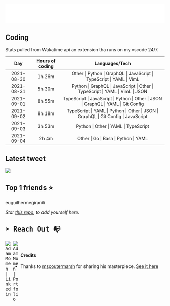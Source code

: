 
![test image size](/assets/welcome_message.gif)

## Coding
Stats pulled from Wakatime api an extension tha runs on my vscode 24/7.

|Day|Hours of coding|Languages/Tech|
|:-:|:-:|:-:|
|2021-08-30|1h 26m|Other &#124; Python &#124; GraphQL &#124; JavaScript &#124; TypeScript &#124; YAML &#124; VimL|
|2021-08-31|5h 30m|Python &#124; GraphQL &#124; JavaScript &#124; Other &#124; TypeScript &#124; YAML &#124; VimL &#124; JSON|
|2021-09-01|8h 55m|TypeScript &#124; JavaScript &#124; Python &#124; Other &#124; JSON &#124; GraphQL &#124; YAML &#124; Git Config|
|2021-09-02|8h 18m|TypeScript &#124; YAML &#124; Python &#124; Other &#124; JSON &#124; GraphQL &#124; Git Config &#124; JavaScript|
|2021-09-03|3h 53m|Python &#124; Other &#124; YAML &#124; TypeScript|
|2021-09-04|2h 4m|Other &#124; Go &#124; Bash &#124; Python &#124; YAML|

## Latest tweet
[<img src="<tweet-image-url>" width="400">](<tweet-url>)

## Top 1 friends ⭐️
euguilhermegirardi

*Star [this repo](https://github.com/AdamMomen/AdamMomen), to add yourself here.*


<samp>

## ➤ Reach Out :mailbox_with_no_mail:

>
  <a href="https://www.linkedin.com/in/adam-momen-99596275/">
     <img align="left" alt="Adam Momen | Linkedin" width="24px" src="./assets/Linkedin.svg" />
   </a>

   <a href="https://adammomen.com/">
     <img align="left" alt="Adam Momen | Portfolio" width="24px" src="./assets/web.svg" />
   </a>

</samp>

<br>

#### Credits
* Thanks to [mscoutermarsh](https://github.com/mscoutermarsh) for sharing his masterpiece. [See it here](https://github.com/mscoutermarsh/mscoutermarsh)